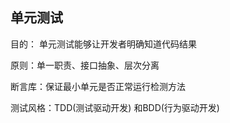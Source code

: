 ## 单元测试
目的： 单元测试能够让开发者明确知道代码结果

原则：单一职责、接口抽象、层次分离

断言库：保证最小单元是否正常运行检测方法

测试风格：TDD(测试驱动开发) 和BDD(行为驱动开发)
